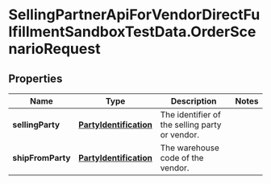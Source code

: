 # SellingPartnerApiForVendorDirectFulfillmentSandboxTestData.OrderScenarioRequest

## Properties
Name | Type | Description | Notes
------------ | ------------- | ------------- | -------------
**sellingParty** | [**PartyIdentification**](PartyIdentification.md) | The identifier of the selling party or vendor. | 
**shipFromParty** | [**PartyIdentification**](PartyIdentification.md) | The warehouse code of the vendor. | 


